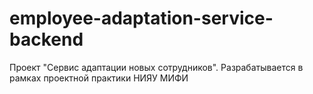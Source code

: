 # employee-adaptation-service-backend
Проект "Сервис адаптации новых сотрудников". Разрабатывается в рамках проектной практики НИЯУ МИФИ
